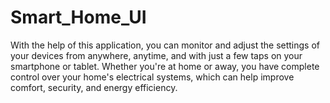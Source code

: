 # Smart_Home_UI
With the help of this application, you can monitor and adjust the settings of your devices from anywhere, anytime, and with just a few taps on your smartphone or tablet. Whether you're at home or away, you have complete control over your home's electrical systems, which can help improve comfort, security, and energy efficiency.
